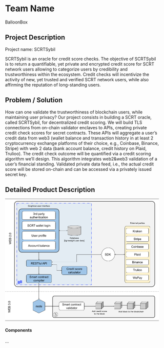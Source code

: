 # Team Name 
BalloonBox

## Project Description 
Project name: SCRTSybil

SCRTSybil is an oracle for credit score checks. The objective of SCRTSybil is to return a quantifiable, yet private and encrypted credit score for SCRT network users allowing to categorize users by credibility and trustworthiness within the ecosystem. Credit checks will incentivize the activity of new, yet trusted and verified SCRT network users, while also affirming the reputation of long-standing users.
 
## Problem / Solution  
How can one validate the trustworthiness of blockchain users, while maintaining user privacy? Our project consists in building a SCRT oracle, called SCRTSybil, for decentralized credit scoring. We will build TLS connections from on-chain validator enclaves to APIs, creating private credit check scores for secret contracts. These APIs will aggregate a user’s credit data from web3 (wallet balance and transaction history in at least 2 cryptocurrency exchange platforms of their choice, e.g., Coinbase, Binance, Stripe) with web 2 data (bank account balance, credit history on Plaid, Trulioo). The credit check outcome will be quantified via a credit scoring algorithm we’ll design. This algorithm integrates web2&web3 validation of a user’s financial standing. Validated private data feed, i.e., the actual credit score will be stored on-chain and can be accessed via a privately issued secret key. 
 
## Detailed Product Description 
![](https://github.com/BalloonBox-Inc/SCRTnetwork_analytics/blob/main/images/SCRTSybil_Architecture.png)


#### Components
...
